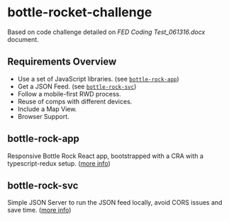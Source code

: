 # bottle-rocket-challenge

Based on code challenge detailed on _FED Coding Test_061316.docx_ document.

## Requirements Overview

- Use a set of JavaScript libraries. (see [`bottle-rock-app`](bottle-rock-app))
- Get a JSON Feed. (see [`bottle-rock-svc`](bottle-rocket-svc))
- Follow a mobile-first RWD process.
- Reuse of comps with different devices.
- Include a Map View.
- Browser Support.

## bottle-rock-app

Responsive Bottle Rock React app, bootstrapped with a CRA with a typescript-redux setup. ([more info](https://github.com/reduxjs/cra-template-redux-typescript))

## bottle-rock-svc

Simple JSON Server to run the JSON feed locally, avoid CORS issues and save time. ([more info](https://github.com/typicode/json-server#add-custom-routes))
